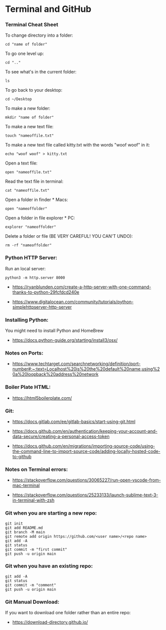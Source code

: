 
# Terminal and GitHub 


### Terminal Cheat Sheet

To change directory into a folder:

	cd "name of folder" 

To go one level up:

	cd ".." 

To see what's in the current folder:

	ls 

To go back to your desktop:

	cd ~/Desktop  

To make a new folder:

	mkdir "name of folder" 

To make a new text file:

	touch "nameoffile.txt" 

To make a new text file called kitty.txt with the words "woof woof" in it:

	echo "woof woof" > kitty.txt 

Open a text file:
	
	open "nameoffile.txt" 

Read the text file in terminal:

	cat "nameoffile.txt" 

Open a folder in finder * Macs:

	open "nameoffolder" 

Open a folder in file explorer * PC:

	explorer "nameoffolder" 

Delete a folder or file (BE VERY CAREFUL! YOU CAN'T UNDO):

	rm -rf "nameoffolder" 



### Python HTTP Server:

Run an local server:

	python3 -m http.server 8000

- https://ryanblunden.com/create-a-http-server-with-one-command-thanks-to-python-29fcfdcd240e 

- https://www.digitalocean.com/community/tutorials/python-simplehttpserver-http-server 


### Installing Python:

You might need to install Python and HomeBrew 
- https://docs.python-guide.org/starting/install3/osx/

### Notes on Ports:

- https://www.techtarget.com/searchnetworking/definition/port-number#:~:text=Localhost%20is%20the%20default%20name,using%20a%20loopback%20address%20network




### Boiler Plate HTML:

- https://html5boilerplate.com/ 





### Git:

- https://docs.gitlab.com/ee/gitlab-basics/start-using-git.html

- https://docs.github.com/en/authentication/keeping-your-account-and-data-secure/creating-a-personal-access-token

- https://docs.github.com/en/migrations/importing-source-code/using-the-command-line-to-import-source-code/adding-locally-hosted-code-to-github




### Notes on Terminal errors:

- https://stackoverflow.com/questions/30065227/run-open-vscode-from-mac-terminal

- https://stackoverflow.com/questions/25233133/launch-sublime-text-3-in-terminal-with-zsh


### Git when you are starting a new repo:

	git init
	git add README.md
	git branch -M main
	git remote add origin https://github.com/<user name>/<repo name>
	git add -A 
	git status
	git commit -m "first commit" 
	git push -u origin main


### Git when you have an existing repo:

	git add -A  
	git status    
	git commit -m "comment"
	git push -u origin main  



### Git Manual Download:

If you want to download one folder rather than an entire repo:

- https://download-directory.github.io/

